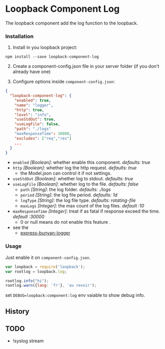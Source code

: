 # Loopback Component Log

The loopback component add the log function to the loopback.


### Installation

1. Install in you loopback project:

  `npm install --save loopback-component-log`

2. Create a component-config.json file in your server folder (if you don't already have one)

3. Configure options inside `component-config.json`:

  ```json
  {
    "loopback-component-log": {
      "enabled": true,
      "name": "logger",
      "http": true,
      "level": "info",
      "useStdOut": true,
      "useLogFile": false,
      "path": "./logs"
      "maxResponseTime": 30000,
      "excludes": ["req","res"]
      ...
    }
  }
  ```
  - `enabled` *[Boolean]*: whether enable this component. *defaults: true*
  - `http` *[Boolean]*: whether log the http request. *defaults: true*
    * the Model.json can control it if not settings.
  - `useStdOut` *[Boolean]*: whether log to stdout. *defaults: true*
  - `useLogFile` *[Boolean]*: whether log to the file. *defaults: false*
    - `path` *[String]*: the log folder. *defaults: ./logs*
    - `period` *[String]*: the log file period. *defaults: 1d*
    - `logType` *[String]*: the log file type. *defaults: rotating-file*
    - `maxLogs` *[Integer]*: the max count of the log files. *default :10*
  - `maxResponseTime` *[Integer]*: treat if as fatal if response exceed the time. *default :30000*
    * 0 or null means do not enable this feature .
  - see the
    - [express-bunyan-logger](https://github.com/villadora/express-bunyan-logger)

### Usage

Just enable it on `component-config.json`.

```js
var loopback = require('loopback');
var rootlog = loopback.log;

rootlog.info("hi");
rootlog.warn({lang: 'fr'}, 'au revoir');
```

set `DEBUG=loopback:component:log` env vaiable to show debug info.

## History

## TODO

+ !syslog stream
